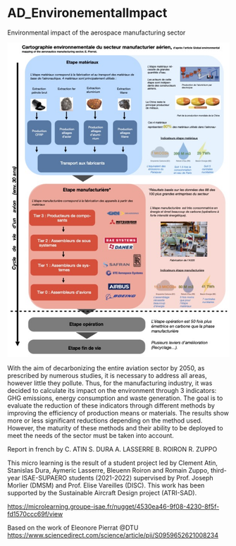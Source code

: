# AD_EnvironementalImpact
Environmental impact of the aerospace manufacturing sector

![Schema](images/ATRI01.png)

With the aim of decarbonizing the entire aviation sector by 2050, as prescribed by numerous studies, it is necessary to address all areas, however little they pollute. Thus, for the manufacturing industry, it was decided to calculate its impact on the environment through 3 indicators: GHG emissions, energy consumption and waste generation. The goal is to evaluate the reduction of these indicators through different methods by improving the efficiency of production means or materials. The results show more or less significant reductions depending on the method used. However, the maturity of these methods and their ability to be deployed to meet the needs of the sector must be taken into account.

Report in french by 
C. ATIN
S. DURA
A. LASSERRE
B. ROIRON
R. ZUPPO

This micro learning is the result of a student project led by Clement Atin, Stanislas Dura, Aymeric Lasserre, Bleuenn Roiron and Romain Zuppo, third-year ISAE-SUPAERO students (2021-2022) supervised by Prof. Joseph Morlier (DMSM) and Prof. Elise Vareilles (DISC). This work has been supported by the Sustainable Aircraft Design project (ATRI-SAD).

https://microlearning.groupe-isae.fr/nugget/4530ea46-9f08-4230-8f5f-fd1570ccc69f/view

Based on the work of Eleonore Pierrat @DTU
https://www.sciencedirect.com/science/article/pii/S0959652621008234
